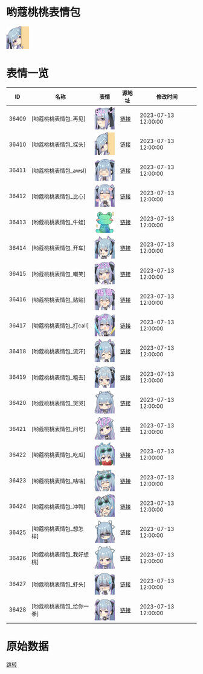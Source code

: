 # 哟蔻桃桃表情包

<img src="./cover.png" height="60" alt="cover" />

# 表情一览

|ID|名称|表情|源地址|修改时间|
|----|----|----|----|----|
|36409|[哟蔻桃桃表情包_再见]|<img src="./pic/036409_%5B哟蔻桃桃表情包_再见%5D.png" height="60" alt="再见"/>|[链接](https://i0.hdslb.com/bfs/garb/ba62f3617c63bb1b3e2af85e7d2f6935a94e52b4.png)|2023-07-13 12:00:00|
|36410|[哟蔻桃桃表情包_探头]|<img src="./pic/036410_%5B哟蔻桃桃表情包_探头%5D.png" height="60" alt="探头"/>|[链接](https://i0.hdslb.com/bfs/garb/ec9eb43046c9ba0d00831d486fe762921fb170ae.png)|2023-07-13 12:00:00|
|36411|[哟蔻桃桃表情包_awsl]|<img src="./pic/036411_%5B哟蔻桃桃表情包_awsl%5D.png" height="60" alt="awsl"/>|[链接](https://i0.hdslb.com/bfs/garb/f4a80cb58f7fb3239144c1adefe44c1e92bd7682.png)|2023-07-13 12:00:00|
|36412|[哟蔻桃桃表情包_比心]|<img src="./pic/036412_%5B哟蔻桃桃表情包_比心%5D.png" height="60" alt="比心"/>|[链接](https://i0.hdslb.com/bfs/garb/ce55e888e791d04a09e1450d32689b0a881c949b.png)|2023-07-13 12:00:00|
|36413|[哟蔻桃桃表情包_牛蛙]|<img src="./pic/036413_%5B哟蔻桃桃表情包_牛蛙%5D.png" height="60" alt="牛蛙"/>|[链接](https://i0.hdslb.com/bfs/garb/abc817adfb6af04d1b900d37c31f4e04277c5880.png)|2023-07-13 12:00:00|
|36414|[哟蔻桃桃表情包_开车]|<img src="./pic/036414_%5B哟蔻桃桃表情包_开车%5D.png" height="60" alt="开车"/>|[链接](https://i0.hdslb.com/bfs/garb/7e87e083c0bb3917691ace239da986e6b98bf5ce.png)|2023-07-13 12:00:00|
|36415|[哟蔻桃桃表情包_嘲笑]|<img src="./pic/036415_%5B哟蔻桃桃表情包_嘲笑%5D.png" height="60" alt="嘲笑"/>|[链接](https://i0.hdslb.com/bfs/garb/34f5bdd8368753149ca22e83aa37897eecdcac51.png)|2023-07-13 12:00:00|
|36416|[哟蔻桃桃表情包_贴贴]|<img src="./pic/036416_%5B哟蔻桃桃表情包_贴贴%5D.png" height="60" alt="贴贴"/>|[链接](https://i0.hdslb.com/bfs/garb/9c4afc71ddaffd290a924c5eebec905fb3343a98.png)|2023-07-13 12:00:00|
|36417|[哟蔻桃桃表情包_打call]|<img src="./pic/036417_%5B哟蔻桃桃表情包_打call%5D.png" height="60" alt="打call"/>|[链接](https://i0.hdslb.com/bfs/garb/dc07494c107992f4a559b3eaaf4814c6d4459900.png)|2023-07-13 12:00:00|
|36418|[哟蔻桃桃表情包_流汗]|<img src="./pic/036418_%5B哟蔻桃桃表情包_流汗%5D.png" height="60" alt="流汗"/>|[链接](https://i0.hdslb.com/bfs/garb/a6e896b229ece0927c9e9f180c302ff86554d9b4.png)|2023-07-13 12:00:00|
|36419|[哟蔻桃桃表情包_粗去]|<img src="./pic/036419_%5B哟蔻桃桃表情包_粗去%5D.png" height="60" alt="粗去"/>|[链接](https://i0.hdslb.com/bfs/garb/b2380ccdcd3ed2c84d87df591aedbebefc60cd44.png)|2023-07-13 12:00:00|
|36420|[哟蔻桃桃表情包_哭哭]|<img src="./pic/036420_%5B哟蔻桃桃表情包_哭哭%5D.png" height="60" alt="哭哭"/>|[链接](https://i0.hdslb.com/bfs/garb/44cb48b18a523eb215198c6244bac2c3225f79c3.png)|2023-07-13 12:00:00|
|36421|[哟蔻桃桃表情包_问号]|<img src="./pic/036421_%5B哟蔻桃桃表情包_问号%5D.png" height="60" alt="问号"/>|[链接](https://i0.hdslb.com/bfs/garb/ec0887c03171718b04cdebe2e8d81fae957f031b.png)|2023-07-13 12:00:00|
|36422|[哟蔻桃桃表情包_吃瓜]|<img src="./pic/036422_%5B哟蔻桃桃表情包_吃瓜%5D.png" height="60" alt="吃瓜"/>|[链接](https://i0.hdslb.com/bfs/garb/a192df3463668b7c08c2443cb435abe110ab9b67.png)|2023-07-13 12:00:00|
|36423|[哟蔻桃桃表情包_咕咕]|<img src="./pic/036423_%5B哟蔻桃桃表情包_咕咕%5D.png" height="60" alt="咕咕"/>|[链接](https://i0.hdslb.com/bfs/garb/cdce4d07f78f8bfccc93e2ba05945f24462cdbb6.png)|2023-07-13 12:00:00|
|36424|[哟蔻桃桃表情包_冲鸭]|<img src="./pic/036424_%5B哟蔻桃桃表情包_冲鸭%5D.png" height="60" alt="冲鸭"/>|[链接](https://i0.hdslb.com/bfs/garb/ccbacc1b141534ccba4d70b5d341251a3097d936.png)|2023-07-13 12:00:00|
|36425|[哟蔻桃桃表情包_想怎样]|<img src="./pic/036425_%5B哟蔻桃桃表情包_想怎样%5D.png" height="60" alt="想怎样"/>|[链接](https://i0.hdslb.com/bfs/garb/0741fb98fc181d0fffcb894d6cc2748679ccf718.png)|2023-07-13 12:00:00|
|36426|[哟蔻桃桃表情包_我好想桃]|<img src="./pic/036426_%5B哟蔻桃桃表情包_我好想桃%5D.png" height="60" alt="我好想桃"/>|[链接](https://i0.hdslb.com/bfs/garb/27fc3b270d52ad6537ed683d68a4c490dd0c0613.png)|2023-07-13 12:00:00|
|36427|[哟蔻桃桃表情包_虾头]|<img src="./pic/036427_%5B哟蔻桃桃表情包_虾头%5D.png" height="60" alt="虾头"/>|[链接](https://i0.hdslb.com/bfs/garb/9a4158174592a3bf1e258696ebe91ce644faaa0d.png)|2023-07-13 12:00:00|
|36428|[哟蔻桃桃表情包_给你一拳]|<img src="./pic/036428_%5B哟蔻桃桃表情包_给你一拳%5D.png" height="60" alt="给你一拳"/>|[链接](https://i0.hdslb.com/bfs/garb/c382e0a0214500f89adcd9e95fe47ee593613b19.png)|2023-07-13 12:00:00|

# 原始数据

[跳转](./raw.json)

